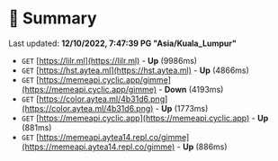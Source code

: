 # 📖 Summary
Last updated: **12/10/2022, 7:47:39 PG "Asia/Kuala_Lumpur"**

- `GET` [https://lilr.ml](https://lilr.ml) - **Up** (9986ms)
- `GET` [https://hst.aytea.ml](https://hst.aytea.ml) - **Up** (4866ms)
- `GET` [https://memeapi.cyclic.app/gimme](https://memeapi.cyclic.app/gimme) - **Down** (4193ms)
- `GET` [https://color.aytea.ml/4b31d6.png](https://color.aytea.ml/4b31d6.png) - **Up** (1773ms)
- `GET` [https://memeapi.cyclic.app](https://memeapi.cyclic.app) - **Up** (881ms)
- `GET` [https://memeapi.aytea14.repl.co/gimme](https://memeapi.aytea14.repl.co/gimme) - **Up** (886ms)
